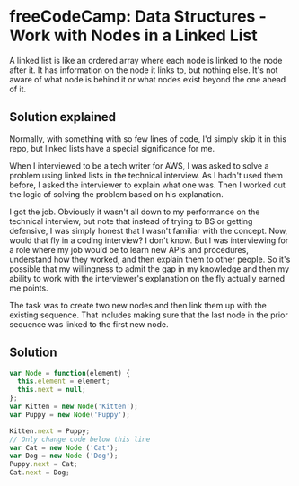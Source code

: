 # freeCodeCamp: Data Structures - Work with Nodes in a Linked List

A linked list is like an ordered array where each node is linked to the node after it. It has information on the node it links to, but nothing else. It's not aware of what node is behind it or what nodes exist beyond the one ahead of it.

## Solution explained

Normally, with something with so few lines of code, I'd simply skip it in this repo, but linked lists have a special significance for me.

When I interviewed to be a tech writer for AWS, I was asked to solve a problem using linked lists in the technical interview. As I hadn't used them before, I asked the interviewer to explain what one was. Then I worked out the logic of solving the problem based on his explanation. 

I got the job. Obviously it wasn't all down to my performance on the technical interview, but note that instead of trying to BS or getting defensive, I was simply honest that I wasn't familiar with the concept. Now, would that fly in a coding interview? I don't know. But I was interviewing for a role where my job would be to learn new APIs and procedures, understand how they worked, and then explain them to other people. So it's possible that my willingness to admit the gap in my knowledge and then my ability to work with the interviewer's explanation on the fly actually earned me points.

The task was to create two new nodes and then link them up with the existing sequence. That includes making sure that the last node in the prior sequence was linked to the first new node.

## Solution
```javascript
var Node = function(element) {
  this.element = element;
  this.next = null;
};
var Kitten = new Node('Kitten');
var Puppy = new Node('Puppy');

Kitten.next = Puppy;
// Only change code below this line
var Cat = new Node ('Cat');
var Dog = new Node ('Dog');
Puppy.next = Cat;
Cat.next = Dog;
```